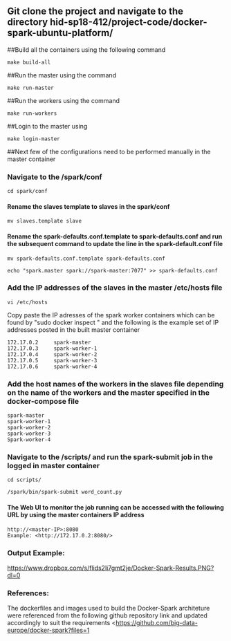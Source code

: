 ## Git clone the project and navigate to the directory hid-sp18-412/project-code/docker-spark-ubuntu-platform/

##Build all the containers using the following command 
	
	make build-all

##Run the master using the command 

	make run-master

##Run the workers using the command 

	make run-workers 

##Login to the master using 

	make login-master

##Next few of the configurations need to be performed manually in the master container 

### Navigate to the /spark/conf
	
	cd spark/conf

#### Rename the slaves template to slaves in the spark/conf  

	mv slaves.template slave 

#### Rename the spark-defaults.conf.template to spark-defaults.conf and run the subsequent command to update the line in the spark-default.conf file

	mv spark-defaults.conf.template spark-defaults.conf

	echo "spark.master spark://spark-master:7077" >> spark-defaults.conf

### Add the IP addresses of the slaves in the master /etc/hosts file 
	
	vi /etc/hosts 

Copy paste the IP adresses of the spark worker containers which can be found by "sudo docker inspect <container-name>" and the following is the example set of IP addresses posted in the built master container 

	172.17.0.2     spark-master
	172.17.0.3     spark-worker-1
	172.17.0.4     spark-worker-2
	172.17.0.5     spark-worker-3
	172.17.0.6     spark-worker-4

### Add the host names of the workers in the slaves file depending on the name of the workers and the master specified in the docker-compose file  

	spark-master
    spark-worker-1
	spark-worker-2
	spark-worker-3
	Spark-worker-4


### Navigate to the /scripts/ and run the spark-submit job in the logged in master container 

	cd scripts/

	/spark/bin/spark-submit word_count.py 

#### The Web UI to monitor the job running can be accessed with the following URL by using the master containers IP address 

	http://<master-IP>:8080
	Example: <http://172.17.0.2:8080/>

### Output Example:

https://www.dropbox.com/s/flids2li7gmt2je/Docker-Spark-Results.PNG?dl=0

### References: 
The dockerfiles and images used to build the Docker-Spark architeture  
were referenced from the following github repository link and updated accordingly 
to suit the requirements <https://github.com/big-data-europe/docker-spark?files=1
